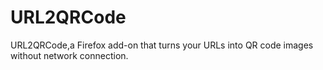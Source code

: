 # URL2QRCode
URL2QRCode,a Firefox add-on that turns your URLs into QR code images without network connection.
